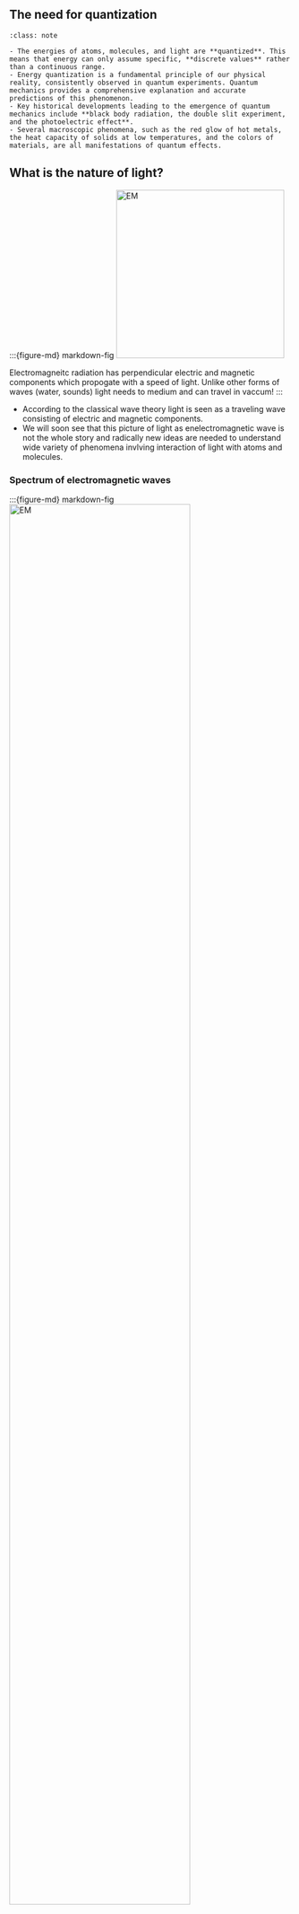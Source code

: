 
## The need for quantization

```{admonition} What you need to know
:class: note

- The energies of atoms, molecules, and light are **quantized**. This means that energy can only assume specific, **discrete values** rather than a continuous range.
- Energy quantization is a fundamental principle of our physical reality, consistently observed in quantum experiments. Quantum mechanics provides a comprehensive explanation and accurate predictions of this phenomenon.
- Key historical developments leading to the emergence of quantum mechanics include **black body radiation, the double slit experiment, and the photoelectric effect**.
- Several macroscopic phenomena, such as the red glow of hot metals, the heat capacity of solids at low temperatures, and the colors of materials, are all manifestations of quantum effects.
```

## What is the nature of light?

:::{figure-md} markdown-fig
<img src="./images/EM-Wave.gif" alt="EM" class="bg-primary mb-1" width="300px">

Electromagneitc radiation has perpendicular electric and magnetic components which propogate with a speed of light. Unlike other forms of waves (water, sounds) light needs to medium and can travel in vaccum! 
:::


- According to the classical wave theory light is seen as a traveling wave consisting of electric and magnetic components. 
- We will soon see that this picture of light as enelectromagnetic wave is not the whole story and radically new ideas are needed to understand wide variety of phenomena invlving interaction of light with atoms and molecules.

### Spectrum of electromagnetic waves


:::{figure-md} markdown-fig
<img src="./images/lec1_EMspec.jpg" alt="EM" class="bg-primary mb-1" width="80%">

Spectrum of Electromagneitc waves showing wavelengths and radiation type. Also shown are objects with comparable size as the wavelength. Also shown are temperatures of objects which radiate different wavelengths. You can see a clear link betwen how "hot" and how much energy the radiation contains. 
:::

- **The visible light.** occupies a narrow frequency region  in between. 
- **High-frequency waves carry much higher energy.** This means X-ray or Gamma-rays can only be generated by heating “stuff” up at very high temperatures. This happens naturally at the core of the sun!
- **Low-frequency waves carry less energy.** Can be generated in a “microwave” or by broadcasting antennas. 

---
- So what is the relationship between frequency of radiation $\nu$ and energy $E$? This is not such a trivial question. In fact, this very question arose in connection with black body radiation; an experiment that forever changed the course of history by giving birth to quantum mechanics! 


### Relationship between frequency, wavelength and speed of light. 


:::{figure-md} markdown-fig
<img src="./images/lec1_wavelen_freq_c.jpg" alt="EM" class="bg-primary mb-1" width="80%">

Definitions of wavelength $\lambda$ and frequency $\nu$.
:::



Wavelength **$\lambda$** and frequency **$\nu$** of light are inversely proportional with constant of proportionality being the speed of light **c**:

```{admonition} Wavelength, frequency and speed of light
:class: important

 $$\lambda \nu = c$$

 - Speed of light in vacuum, $c=3 \cdot 10^8 m/s$ is a fundamental constant.
 - Frequency of $1 Hz =  1 s^{-1}$ is the distance that the wave travels in 1 second
 - Wavelength of $1 m$ is the distance between peaks of the wave
```







### Black body as a model for heated objects.


:::{figure-md} markdown-fig
<img src="./images/Black_body_rad.jpg" alt="EM" class="bg-primary mb-1" width="70%">

Black body radiation guide from PhDcomics! 
:::

---

- Watch the beutiful animation: FIngerprints of stars. First 3 minutes is solely focused on blackbody radiation

<div style="text-align: center;">
<iframe width="560" height="315" src="https://www.youtube.com/embed/uG4xe9cNpP0?si=WwWocuEyIXdI72CD" title="YouTube video player" frameborder="0" allow="accelerometer; autoplay; clipboard-write; encrypted-media; gyroscope; picture-in-picture; web-share" referrerpolicy="strict-origin-when-cross-origin" allowfullscreen></iframe>
</div>

### Black body as an idealized model 

:::{admonition} **Definition of black body**
:class: tip

A black body is a model, an idealized system just like an ideal gas model in thermodynamics. Black body is assumed to be in thermodynamic equilibrium, maintained at some constant Temperature T which both absorbs and emits every wavelength of electromagnetic radiation
:::

- Equilibrium condition in thermodynamics means that the system emits as much energy as it absorbs. In other words outflux = influx. 
- The reason its called black body is that it absorbs every wavelength that hits the surface, therefore, appearing as 100% perfect black object. 
- If an object has a color, it is because it is reflecting certain wavelengths of light which then gets detected by our eye retina. The distribution of wavelengths, which is emitted by a blackbody, is determined only by its temperature!

:::{figure-md} markdown-fig
<img src="./images/lec1_bb.png" alt="EM" class="bg-primary mb-1" width="80%">

When heating up a material we observe three things. 1. Radiation intensity of material increases, implying higher radiation energy. 2. Distribution of wavelengths emitted shifts to lower values. Or we can say the distribution of frequency shifts to higher values. 3. The color of the material changes from red to yellow to blue. 

:::


### Applications of black Body radiation

The black body is used as a standard with which the absorption of real bodies is compared. To a good approximation, stars radiate like blackbody radiators. Thus we can use blackbody radiation as a model to infer the temperature of the stars from their colors!

![](./images/lec1_planets.jpg)

- [Visible Light Waves](https://www.youtube.com/watch?v=PMtC34pzKGc)  




### Ultraviolet catastrophe of classical mechanics

```{image} ./images/lec1_UVcat.jpg
:align: center
```
**How classical mechanics describes temperature and radiation**

- What is “temperature”? A measure for kinetic energy per particle associated with translational, rotational, vibrational degrees of freedom. 
- What is light? Think of an oscillating spring with frequency $\nu$
- In thermodynamic equilibrium, each degree of freedom in our case each spring or oscillator gets the same thermal energy $k_B T$.

---

- One can fit more of high fequency (short wavelength) waves in the box than small frequency ones. The number of waves with small frequency region $[\nu, \nu+d\nu]$ is: 

$$dN_{\nu }= \frac{8\pi}{c^3}\nu^2 d\nu$$   

 - From thermodynamics we know that in equilibrium each degree of freedom or each oscillator gets the same $k_BT$ of energy.
  
  $$\langle E\rangle = kT$$

 -  Thus the energy distribution of radiation is:

$$\rho_{\nu} = \langle E\rangle \cdot  dN_{\nu}=  k_B T \cdot \frac{8\pi}{c^3}\nu^2$$

- Energy distribution shoots to infinity at high $\nu$ (or low $\lambda$). This is known as the ultraviolet catastrophe!


:::{admonition} Quiz
:class: dropdown

**What is the problem with classical mechanical explanation of black body radiation?**

1. It is not corectly applied. 
2. CM makes some uncontrolled approximations about energy.  
3. CM can not model waves. 
4. Classical mechanics does not have a way to account for the quantization of energy.
:::

### Max Planck and the trick of quantization 

- In 1900 Planck found that the theoretical curve can very closely match the experimental curve if one postulates that only discrete (quantized) values of energy are possible. 

```{admonition} Plack equation
:class: important

$$\boxed{E= h\nu}$$

- Unit of Planck's constant, $h = 6.63 10^{–34} J \cdot s$
- Unit of frequency $\nu$, $1 s^{-1}$.
- Unit of frequency $\nu$, $1 J$.
```

- This means atoms and molecules absorb and emit radiation in discrete quantities, multiples of $h\nu$, which are called quanta! $E_1, E_2,E_3 …$

- When light is emitted or absorbed, the atom or molecule jumps from one state to another and the energy difference $h\nu = E_n - E_m$ is either coming from light or is used to generate light.

- Note how small $h$ is in the macroscopic units (such as J s). This is why quantization of energy is hardly noticeable and classical mechanics works so well at the macro scale. In the limit $h \rightarrow 0$, $E$ becomes continuous, and an arbitrary real value of E is allowed. This is the classical limit.



### The black body radiation distribution function 

:::{Admonition} **Deriving Black Body radiation formula**
:class: tip, dropdown 


Planck hypothesized that the energy of oscillators in a black body is quantized and given by:

$$E_n = n h \nu$$

where $n$ is a positive integer, $h$ is Planck's constant, and $\nu$ is the frequency.

The average energy of an oscillator is found by summing over all possible energies, weighted by the Boltzmann factor:

$$\langle E \rangle = \frac{\sum_n E_n e^{-E_n/kT}}{\sum_n e^{-E_n/kT}}$$

Substituting $E_n = n h \nu$, the sum becomes:

$$\langle E \rangle = \frac{\sum_n n h \nu e^{-n h \nu / kT}}{\sum_n e^{-n h \nu / kT}}$$


This sum is a geometric series. 
For the geometric series of the form:

$$ S = \sum_{n=0}^{\infty} x^n $$

The sum is given by:

$$ S = \frac{1}{1 - x} \quad \text{for} \quad |x| < 1 $$

In the context of Planck's derivation, we use the series:

$$ \sum_{n=0}^{\infty} e^{-n h \nu / kT} $$

This series can be summed as:

$$ \sum_{n=0}^{\infty} e^{-n h \nu / kT} = \frac{1}{1 - e^{-h \nu / kT}} $$

The series involving $n$ in the numerator is:

$$ \sum_{n=0}^{\infty} n e^{-n h \nu / kT} $$

This can be evaluated using the derivative with respect to $x$:

$$ \sum_{n=0}^{\infty} n x^n = x \frac{d}{dx} \left( \frac{1}{1 - x} \right) = \frac{x}{(1 - x)^2} $$

Substituting $x = e^{-h \nu / kT}$, we get:

$$ \sum_{n=0}^{\infty} n e^{-n h \nu / kT} = \frac{e^{-h \nu / kT}}{(1 - e^{-h \nu / kT})^2} $$

Using these results, Planck's formula for the average energy becomes:

$$ \langle E \rangle = \frac{h \nu}{e^{h \nu / kT} - 1} $$


The energy density $\rho(\nu, T)$ is then obtained by multiplying the average energy by the density of states and the number of oscillators per unit volume:

$$\rho(\nu, T) = \frac{8 \pi \nu^2}{c^3} \cdot \frac{h \nu}{e^{h \nu / kT} - 1}$$

This is Planck's law, which describes the spectral density of radiation emitted by a black body in thermal equilibrium at a temperature $T$.

:::

- Assuming that the energy of an oscillator is quantized, Planck showed that the correct thermodynamic relation for the average energy is

$$\langle E \rangle = \Big[ \frac{1}{e^{\frac{h\nu}{ kT}} - 1}\Big] $$

- Instead of uniform value $kT$ given by classical mechanics we end up with  distirbution of oscillator energies which tends to zero in the high frequency limit. Thus Planck's expression resolves ultraviolet catastrophe!

$$ \rho_{\nu}(T) = \frac{8\pi \nu^2}{c^3} \cdot \Big[\frac{1}{e^{\frac{h\nu}{kT}} - 1} \Big]$$

You can also express distribution of energy in terms of wavelength by making the subsittion $\lambda = \frac{c}{\nu}$ obtaining:

$$ \rho_{\lambda}(T) = \frac{8 \pi hc}{\lambda^5} \cdot \Big[ \frac{1}{e^{\frac{hc}{\lambda kT}} - 1}\Big]$$

- The expressions for $\rho_{\lambda}(T)d\lambda$ or $\rho_{\nu}(T)d\nu$ have units of energy per volume which is why they are often referred as **energy density** of radiation. By integrating over the entire spectrum (e.g all wavelengths) one can obtain the total energy of radiation per volume!

> In some books you may also find black body radiation characterized via the radiation flux which is a radiation measured per unit wavelength and per unit solid angle $B_{\lambda} = \frac{c}{4\pi}  \cdot \rho_{\lambda}$


### Wien's displacement law

The energy density peaks at a wavelength $\lambda_{max} $ which is inversely proportional to the temperature. This relationship is described by Wien's displacement law:

$$\lambda_{max} = \frac{b}{T}$$

Where $ b $ is Wien's displacement constant, approximately equal to $2.8977729 \cdot 10^{-3} $ m·K.

### Explore black body radiation

<iframe src="https://phet.colorado.edu/sims/html/blackbody-spectrum/latest/blackbody-spectrum_en.html"
        width="800"
        height="500"
        allowfullscreen>
</iframe>

### Example Problems


::::{admonition} **Question: Calculating the Wavelength of a Photon Using Planck's Equation**  
:class: note

A photon is emitted with an energy of $3.5 \, \text{eV}$. Calculate the wavelength of this photon. Use Planck's equation to relate the energy of the photon to its wavelength. The values of constants are:
- Planck's constant, $h = 6.626 \times 10^{-34} \, \text{J} \cdot \text{s}$
- Speed of light, $c = 3.00 \times 10^8 \, \text{m/s}$
- $1 \, \text{eV} = 1.602 \times 10^{-19} \, \text{J}$

:::{admonition} **Solution:**
:class: dropdown

First, convert the energy of the photon from electron volts (eV) to joules (J):

$$
E = 3.5 \, \text{eV} \times 1.602 \times 10^{-19} \, \text{J/eV} = 5.607 \times 10^{-19} \, \text{J}
$$

Now, use Planck's equation to relate the energy $E$ of the photon to its wavelength $\lambda$:

$$
E = \frac{hc}{\lambda}
$$

Rearranging to solve for $\lambda$:

$$
\lambda = \frac{hc}{E}
$$

Substitute the known values:

$$
\lambda = \frac{(6.626 \times 10^{-34} \, \text{J} \cdot \text{s}) \times (3.00 \times 10^8 \, \text{m/s})}{5.607 \times 10^{-19} \, \text{J}}
$$

$$
\lambda = \frac{1.988 \times 10^{-25} \, \text{J} \cdot \text{m}}{5.607 \times 10^{-19} \, \text{J}} \approx 3.55 \times 10^{-7} \, \text{m} = 355 \, \text{nm}
$$

The wavelength of the photon is approximately $355 \, \text{nm}$, which is in the ultraviolet range of the electromagnetic spectrum.
:::

::::

::::{admonition} **Question: Wien's displacement law**  
:class: note

Using Wien's displacement law, determine the wavelength $\lambda_{\text{max}}$ at which the spectral radiance of a blackbody is maximized. Given the temperature $T$ of the blackbody, calculate $\lambda_{\text{max}}$ for $T = 5800 \, \text{K}$, which is approximately the temperature of the Sun's surface.

:::{admonition} **Solution:**
:class: dropdown

Wien's displacement law states that the wavelength at which the spectral radiance of a blackbody peaks is inversely proportional to the temperature:

$$
\lambda_{\text{max}} = \frac{b}{T}
$$

where $b = 2.897 \times 10^{-3} \, \text{m} \cdot \text{K}$ is Wien's displacement constant.

For $T = 5800 \, \text{K}$:

$$
\lambda_{\text{max}} = \frac{2.897 \times 10^{-3} \, \text{m} \cdot \text{K}}{5800 \, \text{K}} = 5.0 \times 10^{-7} \, \text{m} = 500 \, \text{nm}
$$

So, the peak wavelength $\lambda_{\text{max}}$ for a blackbody at $5800 \, \text{K}$ is $500 \, \text{nm}$, which is in the visible range.
:::

::::